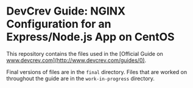 
# DevCrev Guide: NGINX Configuration for an Express/Node.js App on CentOS

This repository contains the files used in the [Official Guide on www.devcrev.com](http://www.devcrev.com/guides/0).

Final versions of files are in the `final` directory. Files that are worked on throughout the guide are in
the `work-in-progress` directory.
